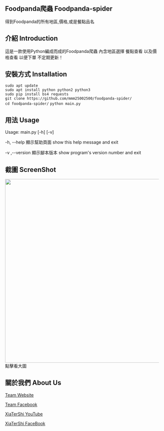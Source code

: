 ## Foodpanda爬蟲 Foodpanda-spider
得到Foodpanda的所有地區,價格,或是餐點品名

## 介紹 Introduction
這是一款使用Python編成而成的Foodpanda爬蟲 內含地區選擇 餐點查看 以及價格查看 以便下單 不定期更新！
## 安裝方式 Installation

```sudo apt update``` <br>
```sudo apt install python python2 python3```<br>
```sudo pip install bs4 requests```<br>
```git clone https://github.com/mmm25002500/foodpanda-spider/```<br>
```cd foodpanda-spider/```
```python main.py```
## 用法 Usage

Usage: main.py [-h] [-v]

-h, --help 顯示幫助頁面 show this help message and exit

-v ,--version 顯示腳本版本 show program's version number and exit

## 截圖 ScreenShot
<img src = "img/Workspace 1_393.png" width ="600px"/>
點擊看大圖<br>

## 關於我們 About Us

[Team Website](www.tershi.ml)

[Team Facebook](https://www.facebook.com/shanling.team/)

[XiaTerShi YouTube](https://www.youtube.com/channel/UCPdpFDFOp3sPbZhRkaQVaQA)

[XiaTerShi FaceBook](https://www.facebook.com/Tershi25648)
